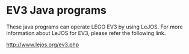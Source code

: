 # EV3 Java programs

These java programs can operate LEGO EV3 by using LeJOS. For more information about LeJOS for EV3, please refer the following link.

http://www.lejos.org/ev3.php

